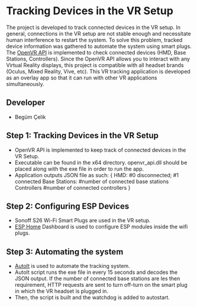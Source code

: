 # Tracking Devices in the VR Setup

The project is developed to track connected devices in the VR setup. In general, connections in the VR setup are not stable enough and necessitate human interference to restart the system. To solve this problem, tracked device information was gathered to automate the system using smart plugs. The [OpenVR API](https://github.com/ValveSoftware/openvr/wiki/API-Documentation) is implemented to check connected devices (HMD, Base Stations, Controllers). Since the OpenVR API allows you to interact with any Virtual Reality displays, this project is compatible with all headset brands (Oculus, Mixed Reality, Vive, etc). This VR tracking application is developed as an overlay app so that it can run with other VR applications simultaneously. 

## Developer
- Begüm Çelik


## Step 1: Tracking Devices in the VR Setup
- OpenVR API is implemented to keep track of connected devices in the VR Setup.
- Executable can be found in the x64 directory. openvr_api.dll should be placed along with the exe file in order to run the app.
- Application outputs JSON file as such: 
{
  HMD: #0 disconnected; #1 connected
  Base Stations: #number of connected base stations
  Controllers #number of connected controllers
}

## Step 2: Configuring ESP Devices
- Sonoff S26 Wi-Fi Smart Plugs are used in the VR setup.
- [ESP Home](https://esphome.io/index.html) Dashboard is used to configure ESP modules inside the wifi plugs.

## Step 3: Automating the system
- [AutoIt](https://www.autoitscript.com/site/) is used to automate the tracking system.
- AutoIt script runs the exe file in every 15 seconds and decodes the JSON output. If the number of connected base stations are les then requirement, HTTP requests are sent to turn off-turn on the smart plug in which the VR headset is plugged in.
- Then, the script is built and the watchdog is added to autostart. 
